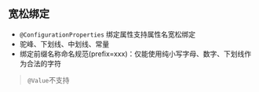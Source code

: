 ## 宽松绑定
- `@ConfigurationProperties` 绑定属性支持属性名宽松绑定
- 驼峰、下划线、中划线、常量
- 绑定前缀名称命名规范(prefix=xxx)：仅能使用纯小写字母、数字、下划线作为合法的字符
>`@Value`不支持
